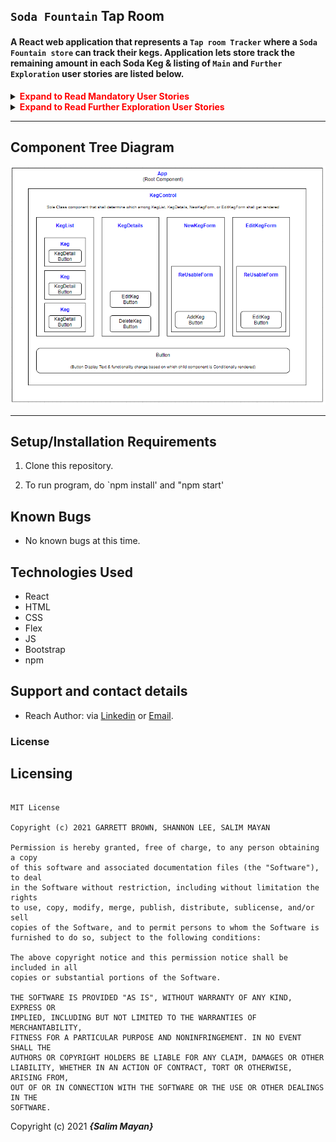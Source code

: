 ## `Soda Fountain` Tap Room

#### A React web application that represents a `Tap room Tracker` where a `Soda Fountain store` can track their kegs. Application lets store track the remaining amount in each Soda Keg & listing of `Main` and `Further Exploration` user stories are listed below.

<details>

<summary><span  style="color:red"><strong>Expand to Read Mandatory User Stories</strong></summary>
 

1. Render list/menu of all available kegs. For each keg, `Name`, `Brand`, `Price` and `Flavor` are displayed.

2. User can populate and submit a form to add a `New` keg to list.

3. User can click on a button on any keg to see its `Details` page.

4. User can see how many pints are left in a keg. **PS:** A keg is hardcoded to 24 pints for ease of use (so that one can demonstrate emptying of keg).

5. User can click a button next to a keg whenever a pint is sold. Each click will decrease the number of pints left by 1. Once pint hits 0, further reduction is prevented by disabling the button.

6.  `Progress Bar` that gives an indication of Quantity of beverage in a keg.

</details>

<details>

<summary><span  style="color:red"><strong>Expand to Read Further Exploration User Stories</strong></summary>

1. Option to `Edit` a keg's properties after entering them (to correct mistaken entry).

2. Option to `Delete` a keg.

3. Keg gets updated with a message `"Out of Stock"` once it's empty.

4. When pints left in a keg is under 10, keg gets updated with a message `"Almost Empty"`. Also color of `Qty` will change from `blue` to `red`

5. Styling with Flex Box, stylesheets, and CSS objects

</details>

*** 

## Component Tree Diagram

![Component Tree Diagram](https://github.com/salimmayan/tap-room/blob/main/src/img/ComponentDiagram.png)
 
*** 

## Setup/Installation Requirements

1. Clone this repository.

2. To run program, do `npm install' and "npm start'


## Known Bugs

* No known bugs at this time.

 
## Technologies Used

* React
* HTML
* CSS
* Flex
* JS
* Bootstrap
* npm

 
## Support and contact details

* Reach Author: via <a  href="https://www.linkedin.com/in/salim-mayan/"  target="_blank">Linkedin</a> or <a  href="mailto:mailsalim@gmail.com"  target="_blank">Email</a>.

### License

## Licensing

```

MIT License

Copyright (c) 2021 GARRETT BROWN, SHANNON LEE, SALIM MAYAN

Permission is hereby granted, free of charge, to any person obtaining a copy
of this software and associated documentation files (the "Software"), to deal
in the Software without restriction, including without limitation the rights
to use, copy, modify, merge, publish, distribute, sublicense, and/or sell
copies of the Software, and to permit persons to whom the Software is
furnished to do so, subject to the following conditions:

The above copyright notice and this permission notice shall be included in all
copies or substantial portions of the Software.

THE SOFTWARE IS PROVIDED "AS IS", WITHOUT WARRANTY OF ANY KIND, EXPRESS OR
IMPLIED, INCLUDING BUT NOT LIMITED TO THE WARRANTIES OF MERCHANTABILITY,
FITNESS FOR A PARTICULAR PURPOSE AND NONINFRINGEMENT. IN NO EVENT SHALL THE
AUTHORS OR COPYRIGHT HOLDERS BE LIABLE FOR ANY CLAIM, DAMAGES OR OTHER
LIABILITY, WHETHER IN AN ACTION OF CONTRACT, TORT OR OTHERWISE, ARISING FROM,
OUT OF OR IN CONNECTION WITH THE SOFTWARE OR THE USE OR OTHER DEALINGS IN THE
SOFTWARE.

```


Copyright (c) 2021 **_{Salim Mayan}_**